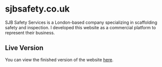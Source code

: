 # sjbsafety.co.uk

SJB Safety Services is a London-based company specializing in scaffolding safety and inspection.
I developed this website as a commercial platform to represent their business.

## Live Version

You can view the finished version of the website [here](https://sjbsafety.co.uk).
